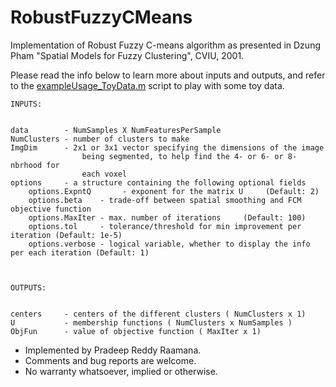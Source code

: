 # RobustFuzzyCMeans

Implementation of Robust Fuzzy C-means algorithm as presented in Dzung Pham "Spatial Models for Fuzzy Clustering", CVIU, 2001. 

Please read the info below to learn more about inputs and outputs, and refer to the [exampleUsage_ToyData.m](exampleUsage_ToyData.m) script to play with some toy data. 

```
INPUTS:


data        - NumSamples X NumFeaturesPerSample
NumClusters - number of clusters to make
ImgDim      - 2x1 or 3x1 vector specifying the dimensions of the image
                being segmented, to help find the 4- or 6- or 8-nbrhood for
                each voxel
options     - a structure containing the following optional fields
    options.ExpntQ       - exponent for the matrix U     (Default: 2)
    options.beta    - trade-off between spatial smoothing and FCM objective function
    options.MaxIter - max. number of iterations     (Default: 100)
    options.tol     - tolerance/threshold for min improvement per iteration (Default: 1e-5)
    options.verbose - logical variable, whether to display the info per each iteration (Default: 1)



OUTPUTS:


centers     - centers of the different clusters ( NumClusters x 1)
U           - membership functions ( NumClusters x NumSamples )
ObjFun      - value of objective function ( MaxIter x 1)
```

* Implemented by Pradeep Reddy Raamana. 
 * Comments and bug reports are welcome. 
 * No warranty whatsoever, implied or otherwise.
